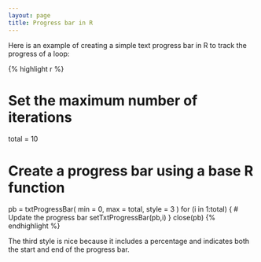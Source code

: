```yaml
---
layout: page
title: Progress bar in R
---
```


Here is an example of creating a simple text progress bar in R to track the progress of a loop:

{% highlight r %}
# Set the maximum number of iterations
total = 10
# Create a progress bar using a base R function
pb = txtProgressBar( min = 0, max = total, style = 3 )
for (i in 1:total) {
	# Update the progress bar
	setTxtProgressBar(pb,i)
}
close(pb)
{% endhighlight %}

The third style is nice because it includes a percentage and indicates both the start and end of the progress bar.

